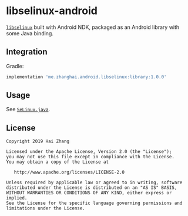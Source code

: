# libselinux-android

[`libselinux`](https://android.googlesource.com/platform/external/selinux/+/refs/heads/master/libselinux/) built with Android NDK, packaged as an Android library with some Java binding.

## Integration

Gradle:

```gradle
implementation 'me.zhanghai.android.libselinux:library:1.0.0'
```

## Usage

See [`SeLinux.java`](library/src/main/java/me/zhanghai/android/libselinux/SeLinux.java).

## License

    Copyright 2019 Hai Zhang

    Licensed under the Apache License, Version 2.0 (the "License");
    you may not use this file except in compliance with the License.
    You may obtain a copy of the License at

       http://www.apache.org/licenses/LICENSE-2.0

    Unless required by applicable law or agreed to in writing, software
    distributed under the License is distributed on an "AS IS" BASIS,
    WITHOUT WARRANTIES OR CONDITIONS OF ANY KIND, either express or implied.
    See the License for the specific language governing permissions and
    limitations under the License.
